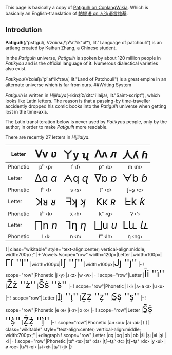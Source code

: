 This page is basically a copy of [Patigulh on ConlangWikia](https://conlang.fandom.com/wiki/Patigulh). Which is basically an English-translation of [帕提语 on 人造语言维基](https://yuyan.fandom.com/zh/wiki/%E5%B8%95%E6%8F%90%E8%AF%AD).

## Introdution

**Patigulh**(/'pʌtɪgʊl/, Vżɑiκṡu/'pʰatʰik⁼uɫʷ/, lit."Language of patchouli") is an artlang created by Kaihan Zhang, a Chinese student.

In the _Patigulh_ universe, _Patigulh_ is spoken by about 120 million people in _Patikyou_ and is the official language of it. Numerous dialectical varieties also exist.

_Patikyou_(Vżɑiᴚſṩ/'pʰatʰikʰɪəʊ/, lit."Land of Patchouli") is a great empire in an alternate universe which is far from ours. 
##Writing System

_Patigulh_ is written in _Hijilaiya_(ᖷiκinẓ̇ſż/xitɕ⁼i'laija/, lit."Saint-script"), which looks like Latin letters. The reason is that a passing-by time-traveller accidently dropped his comic books into the _Patigulh_ universe when getting lost in the time-axis.

The Latin transliteration below is never used by _Patikyou_ people, only by the author, in order to make _Patigulh_ more readable.

There are recently 27 letters in _Hijilaiya_.

|Letter|<span style="font-size: 200%;">ᐯv _ʋ_</span>|<span style="font-size: 200%;">ㄚy _ʯ_</span>|<span style="font-size: 200%;">ᐱʌ _л_</span>|<span style="font-size: 200%;">人ʎ _ɦ_</span>|
|---|:---:|:---:|:---:|:---:|
|Phonetic|pʰ ‹p›|f ‹f›|p⁼ ‹b›|m ‹m›|
|Letter|<span style="font-size: 200%;">ᐃɑ _ɑ_</span>|<span style="font-size: 200%;">ᗅq _ɋ_</span>|<span style="font-size: 200%;">ᐁɒ _ɒ_</span>|<span style="font-size: 200%;">ᗄb _ɓ_</span>|
|Phonetic|tʰ ‹t›|s ‹s›|t⁼ ‹d›|ʃ~ʂ ‹c›|
|Letter|<span style="font-size: 200%;">ꓘᴚ _ᴚ_</span>|<span style="font-size: 200%;">ᖷʞ _ʞ_</span>|<span style="font-size: 200%;">𝖪ĸ _ʀ_</span>|<span style="font-size: 200%;">ᖶk _ƙ_</span>|
|Phonetic|kʰ ‹k›|x ‹h›|k⁼ ‹g›|ʔ ‹'›|
|Letter|<span style="font-size: 200%;">⨅n _n_</span>|<span style="font-size: 200%;">ᒣƞ _ƞ_</span>|<span style="font-size: 200%;">⨆u _u_</span>|<span style="font-size: 200%;">ᒪև _և_</span>|
|Phonetic|l ‹l›|n ‹n›|ɫʷ ‹lh›|ŋ ‹ng›|

{| class="wikitable" style="text-align:center; vertical-align:middle; width:700px;"
|+ Vowels
!scope="row" width=120px|Letter
|width=100px|<span style="font-size: 200%;">Γſ ''l''</span>
|width=100px|<span style="font-size: 200%;">Iʃ ''ʃ''</span>
|width=100px|<span style="font-size: 200%;">Jȷ ''ȷ''</span>
|-
! scope="row"|Phonetic
|j ‹y›
|ɹ ‹z›
|w ‹w›
|-
! scope="row"|Letter
|<span style="font-size: 200%;">Īi ''ì''</span>
|<span style="font-size: 200%;">Z̄ż ''z̀''</span>
|<span style="font-size: 200%;">S̄ṡ ''s̀''</span>
|-
! scope="row"|Phonetic
|i ‹i›
|ᴀ~a ‹a›
|u ‹u›
|-
! scope="row"|Letter
|<span style="font-size: 200%;">I̱ı̣ ''ı̗''</span>
|<span style="font-size: 200%;">Ẕẓ ''z̗''</span>
|<span style="font-size: 200%;">S̱ṣ ''s̗''</span>
|-
! scope="row"|Phonetic
|e ‹e›
|ɨ ‹r›
|o ‹o›
|-
! scope="row"|Letter
|<span style="font-size: 200%;">S̱̄ṩ ''s̗̀''</span>
|<span style="font-size: 200%;">Ẕ̄ẓ̇ ''ı̗̀''</span>
|-
! scope="row"|Phonetic
|əʊ ‹ou›
|aɪ ‹ai›
|}
{| class="wikitable" style="text-align:center; vertical-align:middle; width:700px;"
|+diagraph
! scope="row"|Letter
|ɑq
|ɒq
|ɑb
|ɒb
|ṡi
|ṣı̣
|ᴚi
|ʞi
|κi
|-
! scope="row"|Phonetic
|tsʰ ‹ts›
|ts⁼ ‹ds›
|tʃ~tʂʰ ‹tc›
|tʃ~tʂ⁼ ‹dc›
|y ‹ui›
|ø ‹oe›
|tɕʰi ‹qi›
|ɕi ‹xi›
|tɕ⁼i ‹ji›
|}
